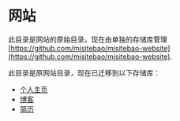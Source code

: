 # 网站

此目录是网站的原始目录，现在由单独的存储库管理 [https://github.com/misitebao/misitebao-website](https://github.com/misitebao/misitebao-website).

此目录是原网站目录，现在已迁移到以下存储库：

- [个人主页](https://github.com/misitebao/website)
- [博客](https://github.com/misitebao/blog)
- [简历](https://github.com/misitebao/resume-website)
